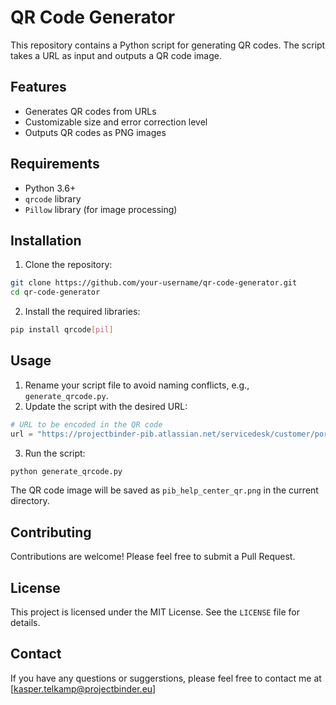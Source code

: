# QR Code Generator

This repository contains a Python script for generating QR codes. The script takes a URL as input and outputs a QR code image.

## Features

- Generates QR codes from URLs
- Customizable size and error correction level
- Outputs QR codes as PNG images

## Requirements

- Python 3.6+
- `qrcode` library
- `Pillow` library (for image processing)

## Installation

1. Clone the repository:

```bash
git clone https://github.com/your-username/qr-code-generator.git
cd qr-code-generator
```

2. Install the required libraries:

```bash
pip install qrcode[pil]
```

## Usage

1. Rename your script file to avoid naming conflicts, e.g., `generate_qrcode.py`.
2. Update the script with the desired URL:

```python
# URL to be encoded in the QR code
url = "https://projectbinder-pib.atlassian.net/servicedesk/customer/portals"
```

3. Run the script:

```bash
python generate_qrcode.py
```

The QR code image will be saved as `pib_help_center_qr.png` in the current directory.

## Contributing
Contributions are welcome! Please feel free to submit a Pull Request.

## License

This project is licensed under the MIT License. See the `LICENSE` file for details.

## Contact
If you have any questions or suggerstions, please feel free to contact me at [kasper.telkamp@projectbinder.eu]